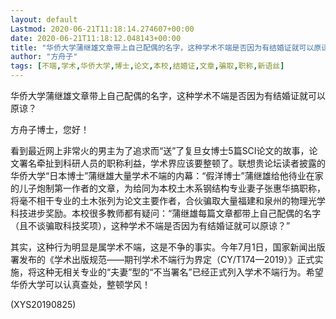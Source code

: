 ```yaml
---
layout: default
Lastmod: 2020-06-21T11:18:14.274607+00:00
date: 2020-06-21T11:18:12.048143+00:00
title: "华侨大学蒲继雄文章带上自己配偶的名字，这种学术不端是否因为有结婚证就可以原谅？"
author: "方舟子"
tags: [不端,学术,华侨大学,博士,论文,本校,结婚证,文章,骗取,职称,新语丝]
---
```


华侨大学蒲继雄文章带上自己配偶的名字，这种学术不端是否因为有结婚证就可以原谅？

方舟子博士，您好！

看到最近网上非常火的男主为了追求而“送”了复旦女博士5篇SCI论文的故事，论文署名牵扯到科研人员的职称利益，学术界应该要整顿了。联想贵论坛读者披露的华侨大学“日本博士”蒲继雄大量学术不端的内幕：“假洋博士”蒲继雄给他待业在家的儿子炮制第一作者的文章，为给同为本校土木系钢结构专业妻子张惠华搞职称，将毫不相干专业的土木张列为论文主要作者，合伙骗取大量福建和泉州的物理光学科技进步奖励。本校很多教师都有疑问：“蒲继雄每篇文章都带上自己配偶的名字（且不谈骗取科技奖项），这种学术不端是否因为有结婚证就可以原谅？”

其实，这种行为明显是属学术不端，这是不争的事实。今年7月1日，国家新闻出版署发布的《学术出版规范——期刊学术不端行为界定（CY/T174—2019）》正式实施，将这种无相关专业的“夫妻”型的“不当署名”已经正式列入学术不端行为。希望华侨大学可以认真查处，整顿学风！

(XYS20190825)

